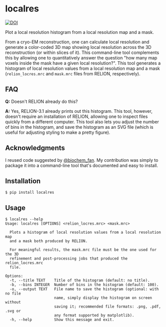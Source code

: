 # localres

[![DOI](https://zenodo.org/badge/225436030.svg)](https://zenodo.org/badge/latestdoi/225436030)

Plot a local resolution histogram from a local resolution map and a mask.

From a cryo-EM reconstruction, one can calculate local resolution and generate a
color-coded 3D map showing local resolution across the 3D reconstruction (or
within slices of it). This command-line tool complements this by allowing one to
quantitatively answer the question "how many map voxels inside the mask have a
given local resolution?". This tool generates a histogram of local resolution
values from a local resolution map and a mask (`relion_locres.mrc` and
`mask.mrc` files from RELION, respectively).

## FAQ

**Q:** Doesn't RELION already do this?

**A:** Yes, RELION-3.1 already prints out this histogram. This tool, however,
doesn't require an installation of RELION, allowing one to inspect files quickly
from a different computer. This tool also lets you adjust the number of bins in
the histogram, and save the histogram as an SVG file (which is useful for
adjusting styling to make a pretty figure).

## Acknowledgments

I reused code suggested by
[@biochem_fan](https://twitter.com/biochem_fan/status/1161347681110962177). My
contribution was simply to package it into a command-line tool that's documented
and easy to install.

## Installation

```
$ pip install localres
```

## Usage

```
$ localres --help
Usage: localres [OPTIONS] <relion_locres.mrc> <mask.mrc>

  Plots a histogram of local resolution values from a local resolution map
  and a mask both produced by RELION.

  For meaningful results, the mask.mrc file must be the one used for the 3D
  refinement and post-processing jobs that produced the relion_locres.mrc
  file.

Options:
  -t, --title TEXT    Title of the histogram (default: no title).
  -b, --bins INTEGER  Number of bins in the histogram (default: 100).
  -o, --output TEXT   File name to save the histogram (optional: with no file
                      name, simply display the histogram on screen without
                      saving it; recommended file formats: .png, .pdf, .svg or
                      any format supported by matplotlib).
  -h, --help          Show this message and exit.
```

